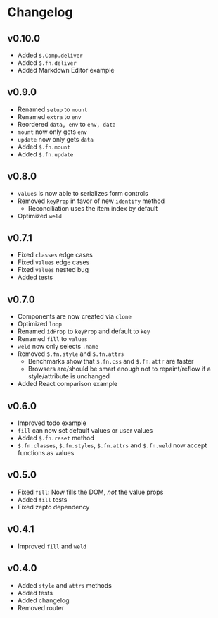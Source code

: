 # Changelog

## v0.10.0

- Added `$.Comp.deliver`
- Added `$.fn.deliver`
- Added Markdown Editor example

## v0.9.0

- Renamed `setup` to `mount`
- Renamed `extra` to `env`
- Reordered `data, env` to `env, data`
- `mount` now only gets `env`
- `update` now only gets `data`
- Added `$.fn.mount`
- Added `$.fn.update`

## v0.8.0

- `values` is now able to serializes form controls
- Removed `keyProp` in favor of new `identify` method
	- Reconciliation uses the item index by default
- Optimized `weld`

## v0.7.1

- Fixed `classes` edge cases
- Fixed `values` edge cases
- Fixed `values` nested bug
- Added tests

## v0.7.0

- Components are now created via `clone`
- Optimized `loop`
- Renamed `idProp` to `keyProp` and default to `key`
- Renamed `fill` to `values`
- `weld` now only selects `.name`
- Removed `$.fn.style` and `$.fn.attrs`
	- Benchmarks show that `$.fn.css` and `$.fn.attr` are faster
	- Browsers are/should be smart enough not to repaint/reflow if a style/attribute is unchanged
- Added React comparison example

## v0.6.0

- Improved todo example
- `fill` can now set default values or user values
- Added `$.fn.reset` method
- `$.fn.classes`, `$.fn.styles`, `$.fn.attrs` and `$.fn.weld` now accept functions as values

## v0.5.0

- Fixed `fill`: Now fills the DOM, *not* the value props
- Added `fill` tests
- Fixed zepto dependency

## v0.4.1

- Improved `fill` and `weld`

## v0.4.0

- Added `style` and `attrs` methods
- Added tests
- Added changelog
- Removed router
